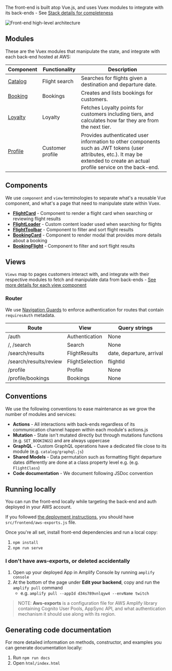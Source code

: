 
The front-end is built atop Vue.js, and uses Vuex modules to integrate with its back-ends - See [Stack details for completeness](../../README.md#Stack)

![Front-end high-level architecture](../../media/prototype-frontend.png)

## Modules

These are the Vuex modules that manipulate the state, and integrate with each back-end hosted at AWS:

Component | Functionality | Description
------------------------------------------------- | ------------------------------------------------- | ---------------------------------------------------------------------------------
[Catalog](./store/catalog/README.md) | Flight search | Searches for flights given a destination and departure date.
[Booking](./store/booking/README.md) | Bookings | Creates and lists bookings for customers.
[Loyalty](./store/loyalty/README.md) | Loyalty | Fetches Loyalty points for customers including tiers, and calculates how far they are from the next tier.
[Profile](./store/profile/README.md) | Customer profile | Provides authenticated user information to other components such as JWT tokens (user attributes, etc.). It may be extended to create an actual profile service on the back-end.

## Components

We use `component` and `view` terminologies to separate what's a reusable Vue component, and what's a page that need to manipulate state within Vuex.

* **[FlightCard](./components/FlightCard.vue)** - Component to render a flight card when searching or reviewing flight results
* **[FlightLoader](./components/FlightLoader.vue)** - Custom content loader used when searching for flights
* **[FlightToolbar](./components/FlightToolbar.vue)** - Component to filter and sort flight results
* **[BookingCard](./components/BookingCard.vue)** - Component to render modal that provides more details about a booking
* **[BookingFlight](./components/BookingFlight.vue)** - Component to filter and sort flight results

## Views

`Views` map to pages customers interact with, and integrate with their respective modules to fetch and manipulate data from back-ends - [See more details for each view component](./views/README.md)

### Router

We use [Navigation Guards](https://router.vuejs.org/guide/advanced/navigation-guards.html) to enforce authentication for routes that contain `requiresAuth` metadata.

Route | View | Query strings
-------------------------------------- | ------------------------------------------ | ------------------------------------------
/auth | Authentication | None
/, /search | Search | None
/search/results | FlightResults | date, departure, arrival
/search/results/review | FlightSelection | flightId
/profile | Profile | None
/profile/bookings | Bookings | None

## Conventions

We use the following conventions to ease maintenance as we grow the number of modules and services:

* **Actions** - All interactions with back-ends regardless of its communication channel happen within each module's actions.js
* **Mutation** - State isn't mutated directly but through mutations functions (e.g. `SET_BOOKINGS`) and are always uppercase
* **GraphQL** - Custom GraphQL operations have a dedicated file close to its module (e.g. `catalog/graphql.js`)
* **Shared Models** - Data permutation such as formatting flight departure dates differently are done at a class property level e.g. (e.g. `FlightClass`)
* **Code documentation** - We document following JSDoc convention

## Running locally

You can run the front-end locally while targeting the back-end and auth deployed in your AWS account. 

If you followed [the deployment instructions](../../docs/getting_started.md), you should have  `src/frontend/aws-exports.js` file.

Once you're all set, install front-end dependencies and run a local copy:

1. `npm install`
2. `npm run serve`

### I don't have aws-exports, or deleted accidentally

1. Open up your deployed App in Amplify Console by running `amplify console`
2. At the bottom of the page under **Edit your backend**, copy and run the `amplify pull` command
    - e.g. `amplify pull --appId d34s789vnlqyw4 --envName twitch`

> NOTE: **Aws-exports** is a configuration file for AWS Amplify library containing Cognito User Pools, AppSync  API, and what authentication mechanism it should use along with its region.

## Generating code documentation

For more detailed information on methods, constructor, and examples you can generate documentation locally:

1. Run `npm run docs`
2. Open `html/index.html`
